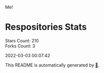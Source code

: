 Me!

# Respositories Stats
Stars Count: 210  
Forks Count: 3

2022-03-03 00:07:42  

This README is automatically generated by [🐰](https://github.com/rnitta/rnitta).
